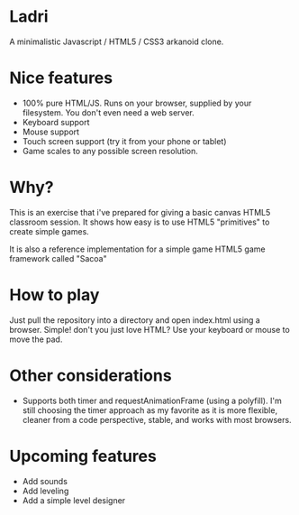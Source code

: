 # Ladri
A minimalistic Javascript / HTML5 / CSS3 arkanoid clone.

# Nice features

* 100% pure HTML/JS. Runs on your browser, supplied by your filesystem. You don't even need a web server.
* Keyboard support
* Mouse support
* Touch screen support (try it from your phone or tablet)
* Game scales to any possible screen resolution.

# Why?
This is an exercise that i've prepared for giving a basic canvas HTML5 classroom session. It shows how easy is to use
HTML5 "primitives" to create simple games.

It is also a reference implementation for a simple game HTML5 game framework called "Sacoa"

# How to play
Just pull the repository into a directory and open index.html using a browser. Simple! don't you just love HTML?
Use your keyboard or mouse to move the pad.

# Other considerations

* Supports both timer and requestAnimationFrame (using a polyfill). I'm still choosing the timer approach as my favorite as it is more flexible, cleaner from a code perspective, stable, and works with most browsers.

# Upcoming features

* Add sounds
* Add leveling
* Add a simple level designer